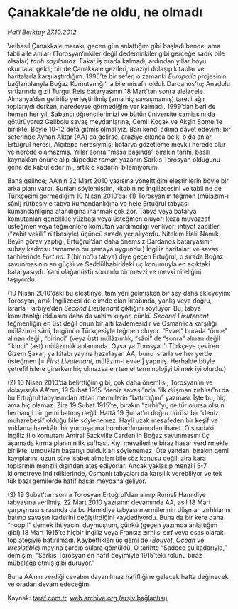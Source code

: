 # Çanakkale’de ne oldu, ne olmadı

*Halil Berktay 27.10.2012*

<div class="yazi"><p>Velhasıl Çanakkale merakı, geçen gün anlattığım gibi başladı bende; ama tabii aile anıları (Torosyan’ınkiler değil dedeminkiler gibi gerçeğe sadık bile olsalar) <i>tarih sayılamaz</i>. Fakat iş orada kalmadı; ardından yıllar boyu okumalar geldi; bir de Çanakkale gezileri, araziyi dolaşıp kitaplar ve haritalarla karşılaştırdığım. 1995’te bir sefer, o zamanki <i>Europalia</i> projesinin bağlantılarıyla Boğaz Komutanlığı’na bile misafir olduk Dardanos’tu; Anadolu sırtlarında gizli Turgut Reis bataryasının 18 Mart’tan sonra alelacele Almanya’dan getirilip yerleştirilmiş (ama hiç savaşmamış) taretli ağır toplarıydı derken, neredeyse görmediğim yer kalmadı. 1999’dan beri de hemen her yıl, Sabancı öğrencilerimizi ve bütün üniversite camiasını da götürüyoruz Gelibolu savaş meydanlarına, Cemil Koçak ve Akşin Somel’le birlikte. Böyle 10-12 defa gitmiş olmalıyız. Bari kendi adıma dâvet edeyim; bir seferinde Ayhan Aktar (AA) da gelirse, araziye çıkınca belki o da anlar, Ertuğrul neresi, Alçıtepe neresiymiş; batarya gözetleme mevkii nerede olur ve nerede olamazmış. Yıllar sonra “masa başında” bırakın tarihi, basılı kaynakları önüne alıp düpedüz <i>roman</i> yazanın Sarkis Torosyan olduğunu gene de kabul eder mi, artık o kadarını bilemiyorum.</p>
<p>Bana gelince; AA’nın 22 Mart 2010 yazısına yönelttiğim eleştirilerin böyle bir arka planı vardı. Şunları söylemiştim, kitabın ne İngilizcesini ve tabii ne de Türkçesini görmediğim 10 Nisan 2010’da: (1) Torosyan’ın teğmen (mülâzım-ı sâni) rütbesiyle tabya kumandanlığına ve hele Ertuğrul tabyası kumandanlığına atandığına inanmak çok zor. Tabya veya batarya komutanları genellikle yüzbaşı veya üsteğmen oluyor; keza muvazzaf üsteğmen veya teğmenlere komutan yardımcılığı veriliyor; ihtiyat zabitleri (“zabit vekili” rütbesiyle) üçüncü sırada yer alıyordu. Nitekim Halil Namık Beyin görev yaptığı, Ertuğrul’dan daha önemsiz Dardanos bataryasının subay kadrosu tamamen bu şemaya uygundu.) İngiliz haritaları ve savaş tarihlerinde <i>Fort no. 1</i> (bir no’lu tabya) diye geçen Ertuğrul, o sırada Boğaz savunmasının en güçlü ve Seddülbahir’deki uç konumuyla en açıktaki bataryasıydı. Yani olağanüstü sorumlu bir mevzi ve mevki niteliğini taşıyordu. </p>
<p>(10 Nisan 2010’daki bu eleştiriye, tam yeri gelmişken bir şey daha ekleyeyim: Torosyan, artık İngilizcesi de elimde olan kitabında, yanlış veya doğru, israrla Harbiye’den <i>Second Lieutenant</i> çıktığını söylüyor. Bu, tabya komutanlığı iddiasını daha da vahim kılıyor, çünkü <i>Second Lieutenant</i> teğmenliğin en üst değil onun bir altı kademesidir ve Osmanlıca karşılığı mülâzim-i sâni, bugünün Türkçesiyle teğmen oluyor. “Evvel” burada “önce” alınan değil, “birinci” (veya üst) mülâzımlık; “sâni” de “sonra” alınan değil “ikinci” (ast) mülâzımlık anlamında. Oysa ya Torosyan’ı Türkçeye çeviren Gizem Şakar, ya kitabı yayına hazırlayan AA, bunu israrla ve her yerde üsteğmen [= <i>First Lieutenant</i>, mülâzim-i evvel] yapmış. Herhalde böyle çetrefil işlere girerken hiç olmazsa en temel terminolojiyi bilmek iyi olurdu.)</p>
<p>(2) 10 Nisan 2010’da belirttiğim gibi, çok daha önemlisi, Torosyan’ın ve dolayısıyla AA’nın, 19 Şubat 1915 “deniz savaşı”nda “ilk düşman zırhlısı”nı da bu Ertuğrul tabyasından atılan mermilerin “batırdığını” yazması. İşte bu, hiç ama hiç olamaz. Zira 19 Şubat 1915’te, bırakın “zırhlı”yı, ne tür olursa olsun herhangi bir gemi batmış değil. Hattâ 19 Şubat’ın doğru dürüst bir “deniz muharebesi” olduğu bile söylenemez. Hayli uzak mesafeden bir keşif ve yoklama harekâtı, bir yumuşatma bombardımanından ibaret. O sıradaki İngiliz filo komutanı Amiral Sackville Carden’in Boğaz savunmasını üç aşamada kırma planının ilk safhası. Kıyı mevzilerine biraz hasar verdirmekle birlikte, umdukları başarıyı buldukları söylenemez. Öte yandan, bırakın gemi kayıplarını, uzun süre isabet almaları bile söz konusu değil, zira kara toplarının menzili dışından ateş ediyorlar. Ancak yaklaşıp menzili 5-7 kilometreye indirdiklerinde, Osmanlı tabyaları da karşılık verebiliyor ve tek tük bazı gemilerde hafif hasar meydana geliyor.</p>
<p>(3) 19 Şubat’tan sonra Torosyan Ertuğrul’dan alınıp Rumeli Hamidiye tabyasına verilmiş. 22 Mart 2010 yazısının devamında AA, asıl 18 Mart çarpışması sırasında da bu Hamidiye tabyası mermilerinin düşman zırhlılarını batırıp savaşın kaderini değiştirdiğini kaydediyordu. Buna da bir kere daha “hoop !” demek ihtiyacını duymuştum, çünkü (geçen yazımda anlattığım gibi) 18 Mart 1915’te hiçbir İngiliz veya Fransız zırhlısı sırf veya esas olarak top ateşiyle batırılmadı. Kaybettikleri üç gemi de (<i>Bouvet</i>, <i>Ocean</i> ve <i>Irresistible</i>) mayına çarpıp sulara gömüldü. O tarihte “Sadece şu kadarıyla,” demişim, “Sarkis Torosyan en hafif deyimiyle 1915’teki rolünü biraz mübalağa etmiş gibi duruyor.”</p>
<p>Buna AA’nın verdiği cevabın dayanılmaz hafifliğine gelecek hafta değinecek ve oradan devam edeceğim.</p>
</div>

Kaynak: [taraf.com.tr](http://www.taraf.com.tr/halil-berktay/makale-canakkale-de-ne-oldu-ne-olmadi.htm), [web.archive.org (arşiv bağlantısı)](http://web.archive.org/web/20131022031732/http://www.taraf.com.tr/halil-berktay/makale-canakkale-de-ne-oldu-ne-olmadi.htm)
